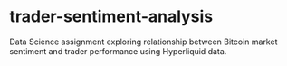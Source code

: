 # trader-sentiment-analysis
Data Science assignment exploring relationship between Bitcoin market sentiment and trader performance using Hyperliquid data.
